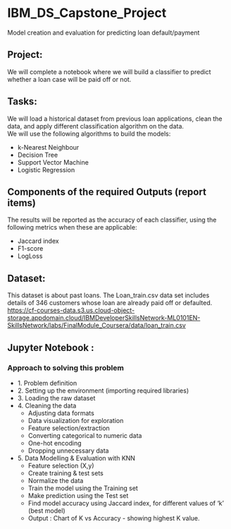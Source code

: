 # IBM_DS_Capstone_Project
Model creation and evaluation for predicting loan default/payment

## Project:
We will complete a notebook where we will build a classifier to predict whether a loan case will be paid off or not.<br>

## Tasks:
We will load a historical dataset from previous loan applications, clean the data, and apply different classification algorithm on the data. <br>
We will use the following algorithms to build the models:<br>
<ul><li> k-Nearest Neighbour
<li> Decision Tree
<li> Support Vector Machine
<li> Logistic Regression </ul>

## Components of the required Outputs (report items)
The results will be reported as the accuracy of each classifier, using the following metrics when these are applicable:<br>
<ul><li> Jaccard index
<li> F1-score
<li> LogLoss<br></ul>

## Dataset: 
This dataset is about past loans. The Loan_train.csv data set includes details of 346 customers whose loan are already paid off or defaulted.<br>
https://cf-courses-data.s3.us.cloud-object-storage.appdomain.cloud/IBMDeveloperSkillsNetwork-ML0101EN-SkillsNetwork/labs/FinalModule_Coursera/data/loan_train.csv

## Jupyter Notebook :
### Approach to solving this problem
<ul><li>1. Problem definition
<li>2. Setting up the environment (importing required libraries)
<li>3. Loading the raw dataset
<li>4. Cleaning the data
<ul> <li>Adjusting data formats <li>
        Data visualization for exploration <li>
        Feature selection/extraction <li>
        Converting categorical to numeric data <li>
        One-hot encoding <li>
        Dropping unnecessary data </li></ul>
<li>5. Data Modelling & Evaluation with KNN
<ul> <li> Feature selection (X,y) <li>
          Create training & test sets <li>
          Normalize the data <li>
          Train the model using the Training set <li>
          Make prediction using the Test set <li>
          Find model accuracy using Jaccard index, for different values of ‘k’  (best model) <li>
        Output : Chart of K vs Accuracy - showing highest K value. </ul></ul>


